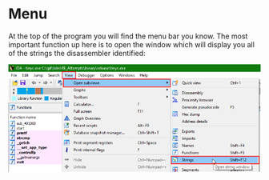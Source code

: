 # Menu
At the top of the program you will find the menu bar you know. The most important function up here is to open the window which will display you all of the strings the disassembler identified:

![](../images/strings.png)
